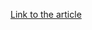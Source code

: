 [Link to the article](https://www.akamai.com/blog/security-research/2024/oct/winreg-relay-vulnerability)
